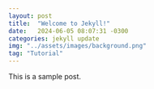 ```yaml
---
layout: post
title:  "Welcome to Jekyll!"
date:   2024-06-05 08:07:31 -0300
categories: jekyll update
img: "../assets/images/background.png"
tag: "Tutorial"
---
```


This is a sample post.